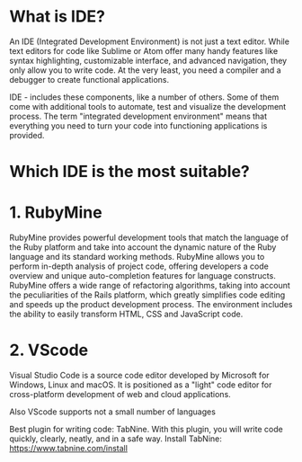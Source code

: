 # What is IDE?

An IDE (Integrated Development Environment) is not just a text editor. 
While text editors for code like Sublime or Atom offer many handy features like syntax highlighting, 
customizable interface, and advanced navigation, they only allow you to write code. At the very least, 
you need a compiler and a debugger to create functional applications.


IDE - includes these components, 
like a number of others. Some of them come with additional tools to automate,
test and visualize the development process. The term "integrated development environment" 
means that everything you need to turn your code into functioning applications is provided.

# Which IDE is the most suitable?
# 1. RubyMine
RubyMine provides powerful development tools that match the language of the Ruby platform and take into account the dynamic nature of the Ruby language and its standard working methods. RubyMine allows you to perform in-depth analysis of project code, offering developers a code overview and unique auto-completion features for language constructs. RubyMine offers a wide range of refactoring algorithms, taking into account the peculiarities of the Rails platform, which greatly simplifies code editing and speeds up the product development process.
The environment includes the ability to easily transform HTML, CSS and JavaScript code.

# 2. VScode
Visual Studio Code is a source code editor developed by Microsoft for Windows, 
Linux and macOS. It is positioned as a "light" code editor for cross-platform development of web and cloud applications.


Also VScode supports not a small number of languages


Best plugin for writing code:
TabNine. With this plugin, you will write code quickly, clearly, neatly, and in a safe way.
Install TabNine: https://www.tabnine.com/install

